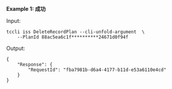 **Example 1: 成功**

 

Input: 

```
tccli iss DeleteRecordPlan --cli-unfold-argument  \
    --PlanId 88ac5ea6c1f**********24671d0f94f
```

Output: 
```
{
    "Response": {
        "RequestId": "fba7981b-d6a4-4177-b11d-e53a6110e4cd"
    }
}
```

